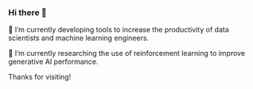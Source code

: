 ### Hi there 👋

🔭 I’m currently developing tools to increase the productivity of data scientists and machine learning engineers.

🌱 I’m currently researching the use of reinforcement learning to improve generative AI performance.

Thanks for visiting!

<!--
**benpodraza/benpodraza** is a ✨ _special_ ✨ repository because its `README.md` (this file) appears on your GitHub profile.

Here are some ideas to get you started:

- 
- 
- 👯 I’m looking to collaborate on ...
- 🤔 I’m looking for help with ...
- 💬 Ask me about ...
- 📫 How to reach me: ...
- 😄 Pronouns: ...
- ⚡ Fun fact: ...
-->
